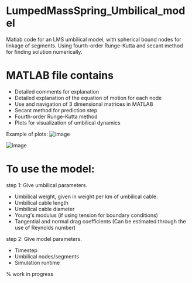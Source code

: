 # LumpedMassSpring_Umbilical_model
Matlab code for an LMS umbilical model, with spherical bound nodes for linkage of segments. Using fourth-order Runge-Kutta and secant method for finding solution numerically.

# MATLAB file contains

- Detailed comments for explanation
- Detailed explanation of the equation of motion for each node
- Use and navigation of 3 dimensional matrices in MATLAB
- Secant method for prediction step
- Fourth-order Runge-Kutta method
- Plots for visualization of umbilical dynamics


Example of plots:
![image](https://user-images.githubusercontent.com/26135452/202175398-83bdb775-5556-494e-b93f-80046f9e0355.png)

![image](https://user-images.githubusercontent.com/26135452/202175239-ab739241-074b-4cfa-84cd-ce52731cfbd5.png)

# To use the model:

step 1: Give umbilical parameters.
- Umbilical weight, given in weight per km of umbilical cable.
- Umbilical cable length
- Umbilical cable diameter
- Young's modulus (if using tension for boundary conditions)
- Tangential and normal drag coefficients (Can be estimated through the use of Reynolds number)

step 2: Give model parameters.
- Timestep
- Umbilical nodes/segments
- Simulation runtime

% work in progress
